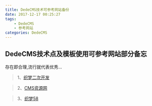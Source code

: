 ```yaml
---
title: DedeCMS技术可参考网站备份
date: 2017-12-17 00:25:27
tags: 
    - DedeCMS
    - 参考网站
categories: DedeCMS
---
```

## DedeCMS技术点及模板使用可参考网站部分备忘
存在即合理,流行就代表优秀…


> 1、[织梦二次开发](http://www.dedediy.com/luojishuju/)

> 2、[CMS资源网](http://www.dedejs.com/html/list-11.html)

> 3、[织梦58](http://www.dede58.com/a/dedeaz/2792.html)